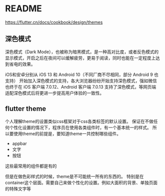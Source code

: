 # README
https://flutter.cn/docs/cookbook/design/themes

## 深色模式

深色模式（Dark Mode），也被称为暗黑模式，是一种高对比度，或者反色模式的显示模式，开启之后在夜间可以缓解疲劳，更易于阅读，同时也能在一定程度上达到省电的效果。

iOS和安卓分别从 iOS 13 和 Android 10（不同厂商不尽相同，部分 Android 9 也支持） 开始加入深色模式的支持，各大浏览器纷纷开始支持深色模式，强如微信也终于在 iOS 客户端 7.0.12、Android 客户端 7.0.13 支持了深色模式，等网页端适配深色模式后将更进一步提高用户体验的一致性。

## flutter theme

个人理解theme的设置类似css框架对于css各类标签的默认设置。
保证在不做任何个性化设置的情况下，程序员在使用各类组件时，有一个基本统一的样式。
所以要使用theme的前提是，要知道theme一共控制哪些组件。

- appbar
- 文字
- 按钮

这些最常用的组件都是有的

但是在做色彩样式的时候，theme是不可能统一所有的东西的。
特别是在container这个层面。需要自己来做个性化的设置。例如大面积的背景、单独页面的特殊文字等